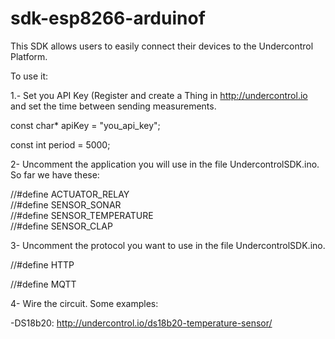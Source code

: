# sdk-esp8266-arduinof

This SDK allows users to easily connect their devices to the Undercontrol Platform.

To use it:

1.- Set you API Key (Register and create a Thing in http://undercontrol.io and set the time between sending measurements.

const char* apiKey = "you_api_key";

const int period = 5000;

2- Uncomment the application you will use in the file UndercontrolSDK.ino. So far we have these:

//#define ACTUATOR_RELAY          
//#define SENSOR_SONAR            
//#define SENSOR_TEMPERATURE      
//#define SENSOR_CLAP  

3- Uncomment the protocol you want to use in the file UndercontrolSDK.ino.

//#define HTTP

//#define MQTT

4- Wire the circuit. Some examples:

-DS18b20: http://undercontrol.io/ds18b20-temperature-sensor/

  
